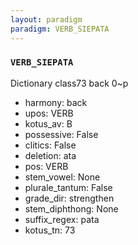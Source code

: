 ```yaml
---
layout: paradigm
paradigm: VERB_SIEPATA
---
```

### ` VERB_SIEPATA `

Dictionary class73 back 0~p
* harmony: back
* upos: VERB
* kotus_av: B
* possessive: False
* clitics: False
* deletion: ata
* pos: VERB
* stem_vowel: None
* plurale_tantum: False
* grade_dir: strengthen
* stem_diphthong: None
* suffix_regex: pata
* kotus_tn: 73
